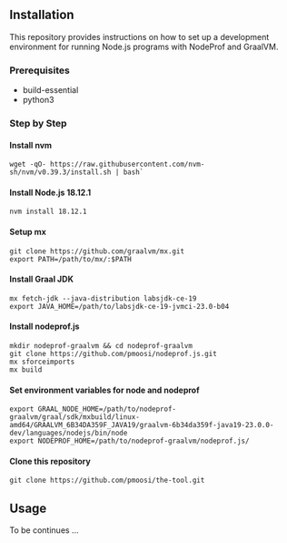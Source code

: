 ## Installation

This repository provides instructions on how to set up a development environment for running Node.js programs with NodeProf and GraalVM.

### Prerequisites
- build-essential
- python3

### Step by Step
#### Install nvm
```
wget -qO- https://raw.githubusercontent.com/nvm-sh/nvm/v0.39.3/install.sh | bash`
```

#### Install Node.js 18.12.1
```
nvm install 18.12.1
```

#### Setup mx
```
git clone https://github.com/graalvm/mx.git
export PATH=/path/to/mx/:$PATH
```

#### Install Graal JDK
```
mx fetch-jdk --java-distribution labsjdk-ce-19
export JAVA_HOME=/path/to/labsjdk-ce-19-jvmci-23.0-b04
```

#### Install nodeprof.js
```
mkdir nodeprof-graalvm && cd nodeprof-graalvm
git clone https://github.com/pmoosi/nodeprof.js.git
mx sforceimports
mx build
```

#### Set environment variables for node and nodeprof
```
export GRAAL_NODE_HOME=/path/to/nodeprof-graalvm/graal/sdk/mxbuild/linux-amd64/GRAALVM_6B34DA359F_JAVA19/graalvm-6b34da359f-java19-23.0.0-dev/languages/nodejs/bin/node
export NODEPROF_HOME=/path/to/nodeprof-graalvm/nodeprof.js/
```

#### Clone this repository
```
git clone https://github.com/pmoosi/the-tool.git
```

## Usage

To be continues ...